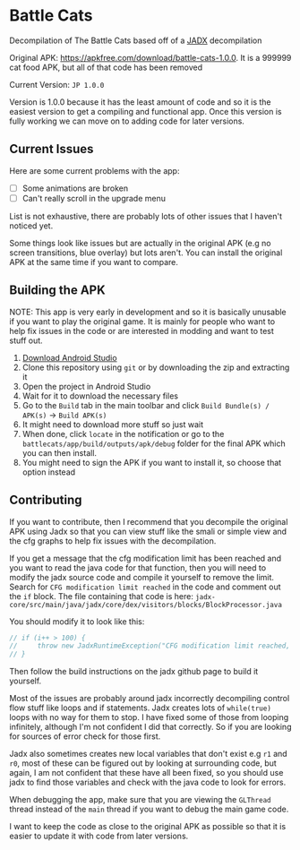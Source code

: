 # Battle Cats

Decompilation of The Battle Cats based off of a [JADX](https://github.com/skylot/jadx) decompilation

Original APK: <https://apkfree.com/download/battle-cats-1.0.0>. It is a 999999
cat food APK, but all of that code has been removed

Current Version: `JP 1.0.0`

Version is 1.0.0 because it has the least amount of code and so it is the easiest
version to get a compiling and functional app. Once this version is fully working we can move on to
adding code for later versions.

## Current Issues

Here are some current problems with the app:

- [ ] Some animations are broken
- [ ] Can't really scroll in the upgrade menu

List is not exhaustive, there are probably lots of other issues that I haven't noticed yet.

Some things look like issues but are actually in the original APK (e.g no screen transitions,
blue overlay) but lots aren't. You can install the original APK at the same time if you want to
compare.

## Building the APK

NOTE: This app is very early in development and so it is basically unusable if you want to play the
original game. It is mainly for people who want to help fix issues in the code or are interested in
modding and want to test stuff out.

1. [Download Android Studio](https://developer.android.com/studio)
2. Clone this repository using `git` or by downloading the zip and extracting it
3. Open the project in Android Studio
4. Wait for it to download the necessary files
5. Go to the `Build` tab in the main toolbar and click `Build Bundle(s) / APK(s)` -> `Build APK(s)`
6. It might need to download more stuff so just wait
7. When done, click `locate` in the notification or go to the
`battlecats/app/build/outputs/apk/debug` folder for the final APK which you can then install.
8. You might need to sign the APK if you want to install it, so choose that option instead

## Contributing

If you want to contribute, then I recommend that you decompile the original APK using Jadx so that
you can view stuff like the smali or simple view and the cfg graphs to help fix issues with the
decompilation.

If you get a message that the cfg modification limit has been reached and you want to read the java
code for that function, then you will need to modify the jadx source code and compile it yourself
to remove the limit. Search for `CFG modification limit reached` in the code and comment out the
`if` block. The file containing that code is here:
`jadx-core/src/main/java/jadx/core/dex/visitors/blocks/BlockProcessor.java`

You should modify it to look like this:
```java
// if (i++ > 100) {
//     throw new JadxRuntimeException("CFG modification limit reached, blocks count: " + mth.getBasicBlocks().size());
// }
```

Then follow the build instructions on the jadx github page to build it yourself.

Most of the issues are probably around jadx incorrectly decompiling control flow stuff like loops
and if statements. Jadx creates lots of `while(true)` loops with no way for them to stop. I have
fixed some of those from looping infinitely, although I'm not confident I did that correctly.
So if you are looking for sources of error check for those first.

Jadx also sometimes creates new local variables that don't exist e.g `r1` and `r0`, most of these
can be figured out by looking at surrounding code, but again, I am not confident that these have
all been fixed, so you should use jadx to find those variables and check with the java code to
look for errors.

When debugging the app, make sure that you are viewing the `GLThread` thread instead of the `main`
thread if you want to debug the main game code.

I want to keep the code as close to the original APK as possible so that it is easier to update
it with code from later versions.